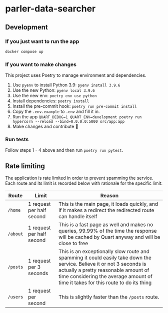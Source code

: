 # parler-data-searcher

## Development

### If you just want to run the app

```sh
docker compose up
```

### If you want to make changes

This project uses Poetry to manage environment and dependencies.

1. Use `pyenv` to install Python 3.9: `pyenv install 3.9.6`
1. Use the new Python: `pyenv local 3.9.6`
1. Use the new env: `poetry env use python`
1. Install dependencies: `poetry install`
1. Install the pre-commit hook: `poetry run pre-commit install`
1. Copy the `.env.example` to `.env` and fill it in.
1. Run the app `QUART_DEBUG=1 QUART_ENV=development poetry run hypercorn --reload --bind=0.0.0.0:5000 src/app:app`
1. Make changes and contribute 🙌

### Run tests

Follow steps 1 - 4 above and then run `poetry run pytest`.

## Rate limiting

The application is rate limited in order to prevent spamming the service. Each route and its limit is recorded below with rationale for the specific limit:

| Route | Limit | Reason |
| --- | --- | --- |
| `/home` | 1 request per half second | This is the main page, it loads quickly, and if it makes a redirect the redirected route can handle itself |
| `/about` | 1 request per half second | This is a fast page as well and makes no queries, 99.99% of the time the response will be cached by Quart anyway and will be close to free |
| `/posts` | 1 request per 3 seconds | This is an exceptionally slow route and spamming it could easily take down the service. Believe it or not 3 seconds is actually a pretty reasonable amount of time considering the average amount of time it takes for this route to do its thing |
| `/users` | 1 request per second | This is slightly faster than the `/posts` route. |
